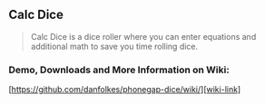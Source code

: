 ## Calc Dice

> Calc Dice is a dice roller where you can enter equations and additional math to save you time rolling dice.

### Demo, Downloads and More Information on Wiki:
	
 [https://github.com/danfolkes/phonegap-dice/wiki/][wiki-link]
	

[wiki-link]: https://github.com/danfolkes/phonegap-dice/wiki/
